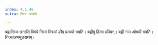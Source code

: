 ```yaml
---
index: 4.1.46
sutra: नित्यं छन्दसि

---
```

बह्वादिभ्यः छन्दसि विषये नित्यं स्त्रियां ङीष् प्रत्ययो भवति। बह्वीषु हित्वा प्रपिबन्। बह्वी नाम ओषधी भवति। नित्यग्रहणमुत्तरार्थम्।